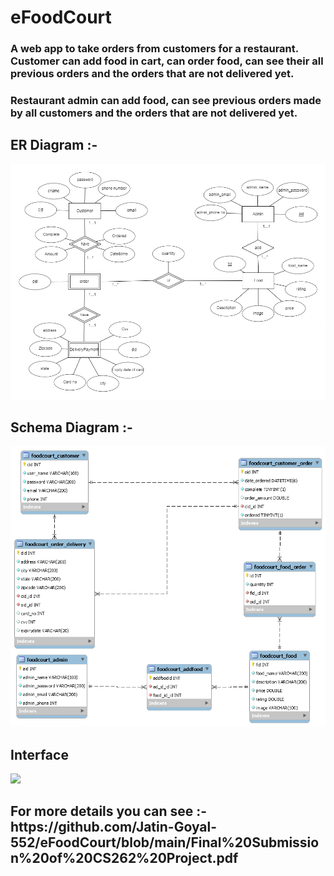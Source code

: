 # eFoodCourt
<h3>A web app to take orders from customers for a restaurant. Customer can add food in cart, can order food,
can see their all previous orders and the orders that are not delivered yet.</h3>
<h3>Restaurant admin can add food, can see previous orders made by all customers and the
orders that are not delivered yet.</h3>
<h2>ER Diagram :-</h2>
<img src="ER_Diagram.png"></img>

<p></p>
<p></p>
<h2>Schema Diagram :-</h2>
<img src="schema_diagram.png"></img>
<p></p>
<p></p>
<h2>Interface</h2>
<img src="Demp/sign_up.jpg"></img>

<h2>For more details you can see :- https://github.com/Jatin-Goyal-552/eFoodCourt/blob/main/Final%20Submission%20of%20CS262%20Project.pdf</h2>
